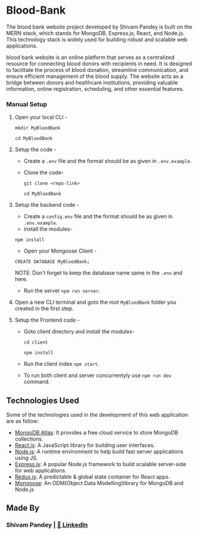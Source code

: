 # Blood-Bank
The blood bank  website project developed by Shivam Pandey is built on the MERN stack, which stands for MongoDB, Express.js, React, and Node.js. This technology stack is widely used for building robust and scalable web applications.

blood bank website is an online platform that serves as a centralized resource for connecting blood donors with recipients in need. It is designed to facilitate the process of blood donation, streamline communication, and ensure efficient management of the blood supply. The website acts as a bridge between donors and healthcare institutions, providing valuable information, online registration, scheduling, and other essential features.
### Manual Setup
1. Open your local CLI -

   ```
   mkdir MyBloodBank

   cd MyBloodBank
   ```

2. Setup the code -

   - Create a `.env` file and the format should be as given in `.env.example`.
   - Clone the code-

     ```
     git clone <repo-link>

     cd MyBloodBank
     ```

3. Setup the backend code -

   - Create a `config.env` file and the format should be as given in `.env.example`.
   - install the modules-

   ```
   npm install
   ```

   - Open your Mongoose Client -

   ```
   CREATE DATABASE MyBloodBank;
   ```

   NOTE: Don't forget to keep the database name same in the `.env` and here.

   - Run the server `npm run server`.

4. Open a new CLI terminal and goto the root `MyBloodBank` folder you created in the first step.
5. Setup the Frontend code -

   - Goto client directory and install the modules-

     ```
     cd client

     npm install
     ```

   - Run the client index `npm start`.
   - To run both client and server concurrentyly use `npm run dev` command.
   
## Technologies Used

Some of the technologies used in the development of this web application are as follow:
-   [MongoDB Atlas](https://www.mongodb.com/cloud/atlas): It provides a free cloud service to store MongoDB collections.
-   [React.js](https://reactjs.org/): A JavaScript library for building user interfaces.
-   [Node.js](https://nodejs.org/en/): A runtime environment to help build fast server applications using JS.
-   [Express.js](https://expressjs.com/): A popular Node.js framework to build scalable server-side for web applications.
-   [Redux.js](https://redux.js.org/): A predictable & global state container for React apps.
-   [Mongoose](https://mongoosejs.com/): An ODM(Object Data Modelling)library for MongoDB and Node.js

## Made By
### Shivam Pandey | [📝 LinkedIn](https://www.linkedin.com/in/shivam-pandey-54718923b/)

